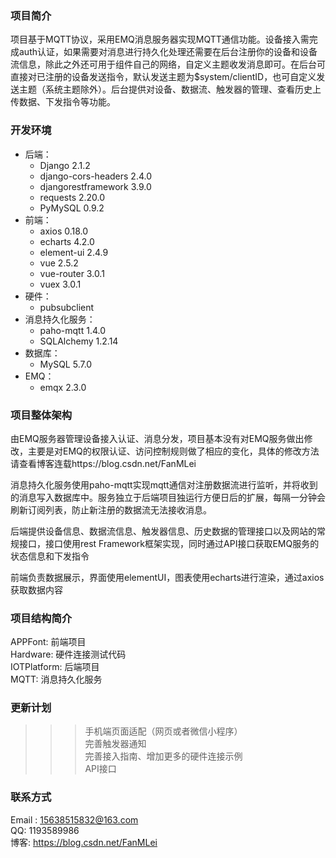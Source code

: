 ### 项目简介
项目基于MQTT协议，采用EMQ消息服务器实现MQTT通信功能。设备接入需完成auth认证，如果需要对消息进行持久化处理还需要在后台注册你的设备和设备流信息，除此之外还可用于组件自己的网络，自定义主题收发消息即可。在后台可直接对已注册的设备发送指令，默认发送主题为$system/clientID，也可自定义发送主题（系统主题除外）。后台提供对设备、数据流、触发器的管理、查看历史上传数据、下发指令等功能。
### 开发环境
* 后端：
  * Django                2.1.2
  * django-cors-headers   2.4.0
  * djangorestframework   3.9.0
  * requests              2.20.0
  * PyMySQL               0.9.2
* 前端：
  * axios                 0.18.0
  * echarts               4.2.0
  * element-ui            2.4.9
  * vue                   2.5.2
  * vue-router            3.0.1
  * vuex                  3.0.1
* 硬件：
  * pubsubclient
* 消息持久化服务：
  * paho-mqtt             1.4.0
  * SQLAlchemy            1.2.14
* 数据库：
  * MySQL                 5.7.0
* EMQ：
  * emqx                  2.3.0

### 项目整体架构
由EMQ服务器管理设备接入认证、消息分发，项目基本没有对EMQ服务做出修改，主要是对EMQ的权限认证、访问控制规则做了相应的变化，具体的修改方法请查看博客连载https://blog.csdn.net/FanMLei<br>

消息持久化服务使用paho-mqtt实现mqtt通信对注册数据流进行监听，并将收到的消息写入数据库中。服务独立于后端项目独运行方便日后的扩展，每隔一分钟会刷新订阅列表，防止新注册的数据流无法接收消息。<br>

后端提供设备信息、数据流信息、触发器信息、历史数据的管理接口以及网站的常规接口，接口使用rest Framework框架实现，同时通过API接口获取EMQ服务的状态信息和下发指令<br>

前端负责数据展示，界面使用elementUI，图表使用echarts进行渲染，通过axios获取数据内容<br>

### 项目结构简介
APPFont: 前端项目<br>
Hardware: 硬件连接测试代码<br>
IOTPlatform: 后端项目<br>
MQTT: 消息持久化服务<br>

### 更新计划
>>>手机端页面适配（网页或者微信小程序）<br>
>>>完善触发器通知<br>
>>>完善接入指南、增加更多的硬件连接示例<br>
>>>API接口<br>

### 联系方式
Email : 15638515832@163.com<br>
QQ: 1193589986<br>
博客: https://blog.csdn.net/FanMLei
